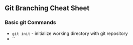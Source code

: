 ## Git Branching Cheat Sheet

### Basic git Commands
* `git init` - initialize working directory with git repository
* ``

